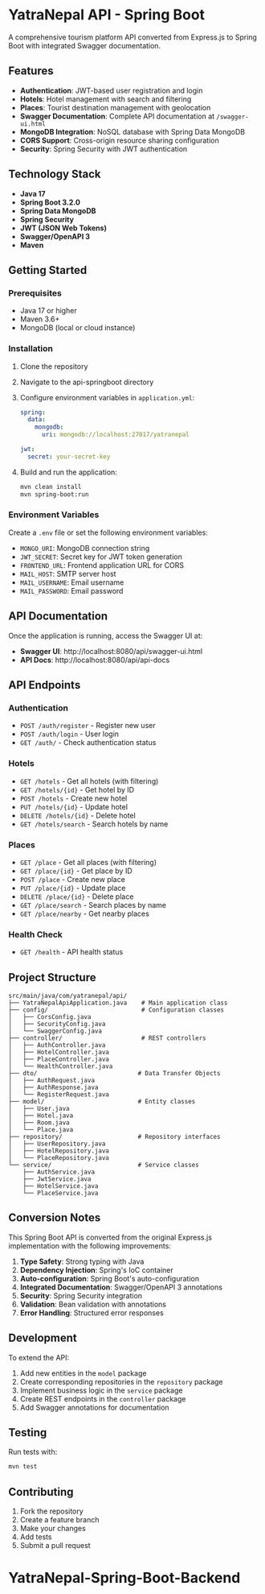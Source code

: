 # YatraNepal API - Spring Boot

A comprehensive tourism platform API converted from Express.js to Spring Boot with integrated Swagger documentation.

## Features

- **Authentication**: JWT-based user registration and login
- **Hotels**: Hotel management with search and filtering
- **Places**: Tourist destination management with geolocation
- **Swagger Documentation**: Complete API documentation at `/swagger-ui.html`
- **MongoDB Integration**: NoSQL database with Spring Data MongoDB
- **CORS Support**: Cross-origin resource sharing configuration
- **Security**: Spring Security with JWT authentication

## Technology Stack

- **Java 17**
- **Spring Boot 3.2.0**
- **Spring Data MongoDB**
- **Spring Security**
- **JWT (JSON Web Tokens)**
- **Swagger/OpenAPI 3**
- **Maven**

## Getting Started

### Prerequisites

- Java 17 or higher
- Maven 3.6+
- MongoDB (local or cloud instance)

### Installation

1. Clone the repository
2. Navigate to the api-springboot directory
3. Configure environment variables in `application.yml`:
   ```yaml
   spring:
     data:
       mongodb:
         uri: mongodb://localhost:27017/yatranepal
   
   jwt:
     secret: your-secret-key
   ```

4. Build and run the application:
   ```bash
   mvn clean install
   mvn spring-boot:run
   ```

### Environment Variables

Create a `.env` file or set the following environment variables:

- `MONGO_URI`: MongoDB connection string
- `JWT_SECRET`: Secret key for JWT token generation
- `FRONTEND_URL`: Frontend application URL for CORS
- `MAIL_HOST`: SMTP server host
- `MAIL_USERNAME`: Email username
- `MAIL_PASSWORD`: Email password

## API Documentation

Once the application is running, access the Swagger UI at:
- **Swagger UI**: http://localhost:8080/api/swagger-ui.html
- **API Docs**: http://localhost:8080/api/api-docs

## API Endpoints

### Authentication
- `POST /auth/register` - Register new user
- `POST /auth/login` - User login
- `GET /auth/` - Check authentication status

### Hotels
- `GET /hotels` - Get all hotels (with filtering)
- `GET /hotels/{id}` - Get hotel by ID
- `POST /hotels` - Create new hotel
- `PUT /hotels/{id}` - Update hotel
- `DELETE /hotels/{id}` - Delete hotel
- `GET /hotels/search` - Search hotels by name

### Places
- `GET /place` - Get all places (with filtering)
- `GET /place/{id}` - Get place by ID
- `POST /place` - Create new place
- `PUT /place/{id}` - Update place
- `DELETE /place/{id}` - Delete place
- `GET /place/search` - Search places by name
- `GET /place/nearby` - Get nearby places

### Health Check
- `GET /health` - API health status

## Project Structure

```
src/main/java/com/yatranepal/api/
├── YatraNepalApiApplication.java    # Main application class
├── config/                          # Configuration classes
│   ├── CorsConfig.java
│   ├── SecurityConfig.java
│   └── SwaggerConfig.java
├── controller/                      # REST controllers
│   ├── AuthController.java
│   ├── HotelController.java
│   ├── PlaceController.java
│   └── HealthController.java
├── dto/                            # Data Transfer Objects
│   ├── AuthRequest.java
│   ├── AuthResponse.java
│   └── RegisterRequest.java
├── model/                          # Entity classes
│   ├── User.java
│   ├── Hotel.java
│   ├── Room.java
│   └── Place.java
├── repository/                     # Repository interfaces
│   ├── UserRepository.java
│   ├── HotelRepository.java
│   └── PlaceRepository.java
└── service/                        # Service classes
    ├── AuthService.java
    ├── JwtService.java
    ├── HotelService.java
    └── PlaceService.java
```

## Conversion Notes

This Spring Boot API is converted from the original Express.js implementation with the following improvements:

1. **Type Safety**: Strong typing with Java
2. **Dependency Injection**: Spring's IoC container
3. **Auto-configuration**: Spring Boot's auto-configuration
4. **Integrated Documentation**: Swagger/OpenAPI 3 annotations
5. **Security**: Spring Security integration
6. **Validation**: Bean validation with annotations
7. **Error Handling**: Structured error responses

## Development

To extend the API:

1. Add new entities in the `model` package
2. Create corresponding repositories in the `repository` package
3. Implement business logic in the `service` package
4. Create REST endpoints in the `controller` package
5. Add Swagger annotations for documentation

## Testing

Run tests with:
```bash
mvn test
```

## Contributing

1. Fork the repository
2. Create a feature branch
3. Make your changes
4. Add tests
5. Submit a pull request

# YatraNepal-Spring-Boot-Backend